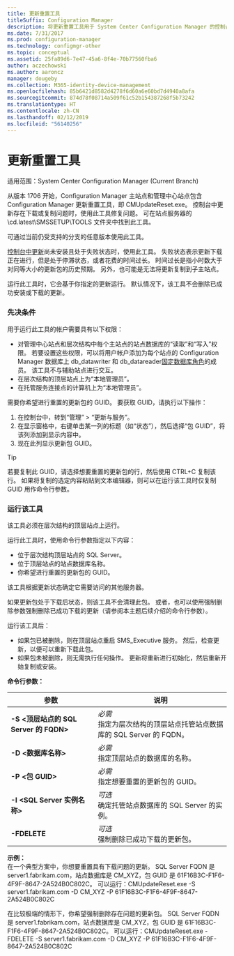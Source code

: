 ```yaml
---
title: 更新重置工具
titleSuffix: Configuration Manager
description: 将更新重置工具用于 System Center Configuration Manager 的控制台中更新。
ms.date: 7/31/2017
ms.prod: configuration-manager
ms.technology: configmgr-other
ms.topic: conceptual
ms.assetid: 25fa89d6-7e47-45a6-8f4e-70b77560fba6
author: aczechowski
ms.author: aaroncz
manager: dougeby
ms.collection: M365-identity-device-management
ms.openlocfilehash: 85b6421d8582d4278f6d60a6e60bd7d4940a8afa
ms.sourcegitcommit: 874d78f08714a509f61c52b154387268f5b73242
ms.translationtype: HT
ms.contentlocale: zh-CN
ms.lasthandoff: 02/12/2019
ms.locfileid: "56140256"
---
```

# <a name="update-reset-tool"></a>更新重置工具

适用范围：System Center Configuration Manager (Current Branch)  


从版本 1706 开始，Configuration Manager 主站点和管理中心站点包含 Configuration Manager 更新重置工具，即 CMUpdateReset.exe。 控制台中更新存在下载或复制问题时，使用此工具修复问题。 可在站点服务器的 \cd.latest\SMSSETUP\TOOLS 文件夹中找到此工具。

可通过当前仍受支持的分支的任意版本使用此工具。

[控制台中更新](/sccm/core/servers/manage/install-in-console-updates)尚未安装且处于失败状态时，使用此工具。 失败状态表示更新下载正在进行，但是处于停滞状态，或者花费的时间过长。 时间过长是指小时数大于对同等大小的更新包的历史预期。 另外，也可能是无法将更新复制到子主站点。  

运行此工具时，它会基于你指定的更新运行。 默认情况下，该工具不会删除已成功安装或下载的更新。  

### <a name="prerequisites"></a>先决条件
用于运行此工具的帐户需要具有以下权限：
-   对管理中心站点和层次结构中每个主站点的站点数据库的“读取”和“写入”权限。 若要设置这些权限，可以将用户帐户添加为每个站点的 Configuration Manager 数据库上 db_datawriter 和 db_datareader[固定数据库角色](/sql/relational-databases/security/authentication-access/database-level-roles#fixed-database-roles)的成员。 该工具不与辅助站点进行交互。
-   在层次结构的顶层站点上为“本地管理员”。
-   在托管服务连接点的计算机上为“本地管理员”。

需要你希望进行重置的更新包的 GUID。 要获取 GUID，请执行以下操作：
  1.   在控制台中，转到“管理” > “更新与服务”。
  2.   在显示窗格中，右键单击某一列的标题（如“状态”），然后选择“包 GUID”，将该列添加到显示内容中。
  3.   现在此列显示更新包 GUID。

> [!TIP]  
> 若要复制此 GUID，请选择想要重置的更新包的行，然后使用 CTRL+C 复制该行。 如果将复制的选定内容粘贴到文本编辑器，则可以在运行该工具时仅复制 GUID 用作命令行参数。

### <a name="run-the-tool"></a>运行该工具    
该工具必须在层次结构的顶层站点上运行。

运行此工具时，使用命令行参数指定以下内容：
  -   位于层次结构顶层站点的 SQL Server。
  -   位于顶层站点的站点数据库名称。
  -   你希望进行重置的更新包的 GUID。

该工具根据更新状态确定它需要访问的其他服务器。   

如果更新包处于下载后状态，则该工具不会清理此包。 或者，也可以使用强制删除参数强制删除已成功下载的更新（请参阅本主题后续介绍的命令行参数）。

运行该工具后：
-   如果包已被删除，则在顶层站点重启 SMS_Executive 服务。 然后，检查更新，以便可以重新下载此包。
-   如果包未被删除，则无需执行任何操作。 更新将重新进行初始化，然后重新开始复制或安装。

**命令行参数：**  


|                        参数                         |                                                       说明                                                        |
|----------------------------------------------------------|--------------------------------------------------------------------------------------------------------------------------|
| **-S &lt;顶层站点的 SQL Server 的 FQDN>** | *必需* <br> 指定为层次结构的顶层站点托管站点数据库的 SQL Server 的 FQDN。 |
|                **-D &lt;数据库名称>**                 |                          *必需* <br> 指定顶层站点的数据库的名称。                          |
|                 **-P &lt;包 GUID>**                 |                        *必需* <br> 指定想要重置的更新包的 GUID。                        |
|           **-I &lt;SQL Server 实例名称>**           |                    *可选* <br> 确定托管站点数据库的 SQL Server 的实例。                     |
|                       **-FDELETE**                       |                       *可选* <br> 强制删除已成功下载的更新包。                        |

 **示例：**  
 在一个典型方案中，你想要重置具有下载问题的更新。 SQL Server FQDN 是 server1.fabrikam.com，站点数据库是 CM_XYZ，包 GUID 是 61F16B3C-F1F6-4F9F-8647-2A524B0C802C。  可以运行：CMUpdateReset.exe -S server1.fabrikam.com -D CM_XYZ -P 61F16B3C-F1F6-4F9F-8647-2A524B0C802C

 在比较极端的情形下，你希望强制删除存在问题的更新包。 SQL Server FQDN 是 server1.fabrikam.com，站点数据库是 CM_XYZ，包 GUID 是 61F16B3C-F1F6-4F9F-8647-2A524B0C802C。  可以运行：CMUpdateReset.exe  -FDELETE -S server1.fabrikam.com -D CM_XYZ -P 61F16B3C-F1F6-4F9F-8647-2A524B0C802C
